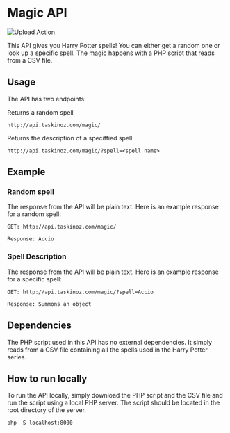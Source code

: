 # Magic API

![Upload Action](https://github.com/taskinoz/Magic-API/actions/workflows/wand-worker.yml/badge.svg)

This API gives you Harry Potter spells! You can either get a random one or look up a specific spell. The magic happens with a PHP script that reads from a CSV file.

## Usage

The API has two endpoints:

Returns a random spell

```
http://api.taskinoz.com/magic/
```

Returns the description of a speciffied spell

```
http://api.taskinoz.com/magic/?spell=<spell name>
```

## Example

### Random spell

The response from the API will be plain text. Here is an example response for a random spell:

```
GET: http://api.taskinoz.com/magic/
```

```
Response: Accio
```

### Spell Description

The response from the API will be plain text. Here is an example response for a specific spell:

```
GET: http://api.taskinoz.com/magic/?spell=Accio
```

```
Response: Summons an object
```

## Dependencies

The PHP script used in this API has no external dependencies. It simply reads from a CSV file containing all the spells used in the Harry Potter series.

## How to run locally

To run the API locally, simply download the PHP script and the CSV file and run the script using a local PHP server. The script should be located in the root directory of the server.

```
php -S localhost:8000
```
